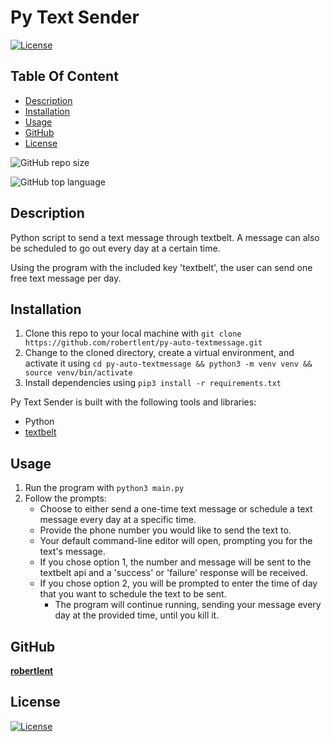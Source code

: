 # Py Text Sender

  [![License](https://img.shields.io/static/v1?label=License&message=GPL-3-0&color=blue&?style=plastic&logo=appveyor)](https://opensource.org/license/GPL-3-0)

## Table Of Content

- [Description](#description)
- [Installation](#installation)
- [Usage](#usage)
- [GitHub](#github)
- [License](#license)


![GitHub repo size](https://img.shields.io/github/repo-size/robertlent/py-auto-textmessage?style=plastic)

  ![GitHub top language](https://img.shields.io/github/languages/top/robertlent/py-auto-textmessage?style=plastic)

## Description

  Python script to send a text message through textbelt. A message can also be scheduled to go out every day at a certain time.

Using the program with the included key 'textbelt', the user can send one free text message per day.



## Installation

1. Clone this repo to your local machine with `git clone https://github.com/robertlent/py-auto-textmessage.git`
2. Change to the cloned directory, create a virtual environment, and activate it using `cd py-auto-textmessage && python3 -m venv venv && source venv/bin/activate`
3. Install dependencies using `pip3 install -r requirements.txt`


Py Text Sender is built with the following tools and libraries: <ul><li>Python</li><li><a href='https://textbelt.com/'>textbelt</a></li></ul>


## Usage
 
1. Run the program with `python3 main.py`
2. Follow the prompts:
    - Choose to either send a one-time text message or schedule a text message every day at a specific time.
    - Provide the phone number you would like to send the text to.
    - Your default command-line editor will open, prompting you for the text's message.
    - If you chose option 1, the number and message will be sent to the textbelt api and a 'success' or 'failure' response will be received.
    - If you chose option 2, you will be prompted to enter the time of day that you want to schedule the text to be sent.
        - The program will continue running, sending your message every day at the provided time, until you kill it.


## GitHub

<a href="https://github.com/robertlent"><strong>robertlent</a></strong>


## License

[![License](https://img.shields.io/static/v1?label=License&message=GPL-3-0&color=blue&?style=plastic&logo=appveyor)](https://opensource.org/license/GPL-3-0)
